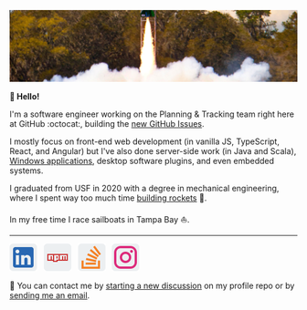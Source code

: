 ![Photo of the smoke and fire from a small rocket launching in front of a forest.](./cover.jpg)

**👋 Hello!**

I'm a software engineer working on the Planning & Tracking team right here at GitHub :octocat:, building the [new GitHub Issues](https://github.com/features/issues).

I mostly focus on front-end web development (in vanilla JS, TypeScript, React, and Angular) but I've also done server-side work (in Java and Scala), [Windows applications](https://github.com/iansan5653/open-mcr), desktop software plugins, and even embedded systems.

I graduated from USF in 2020 with a degree in mechanical engineering, where I spent way too much time [building rockets](https://instagram.com/usfsoar) 🚀.

In my free time I race sailboats in Tampa Bay ⛵.

---

[![LinkedIn](linkedin.png)](https://linkedin.com/in/ian-sanders) &nbsp;
[![NPM](npm.png)](https://www.npmjs.com/~iansan5653) &nbsp;
[![Stack Overflow](stack-overflow.png)](https://stackoverflow.com/users/1243041/ian?tab=profile) &nbsp;
[![Instagram](instagram.png)](https://www.instagram.com/iansan5653/) &nbsp;

:speech_balloon: You can contact me by [starting a new discussion](https://github.com/iansan5653/iansan5653/discussions/new) on my profile repo or by [sending me an email](mailto:iansan5653@gmail.com).
